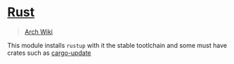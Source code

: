 # [Rust](https://www.rust-lang.org/)

> [Arch Wiki](https://wiki.archlinux.org/index.php/rust)

This module installs `rustup` with it the stable tootlchain and some
must have crates such as [cargo-update](https://crates.io/crates/cargo-update)
